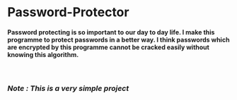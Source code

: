 # Password-Protector
<h4>Password protecting is so important to our day to day life. I make this programme to protect passwords in a better way. I think passwords which are encrypted by this programme cannot be cracked easily without knowing this algorithm.</h4>

<br>
<h3><i>Note : This is a very simple project</i></h3>
